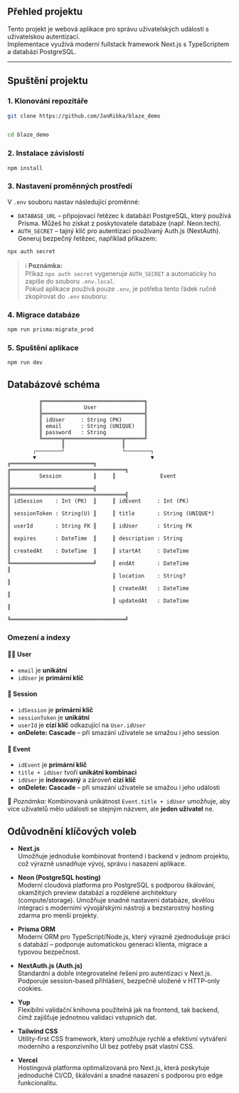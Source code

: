 ## Přehled projektu

Tento projekt je webová aplikace pro správu uživatelských událostí s uživatelskou autentizací.  
Implementace využívá moderní fullstack framework Next.js s TypeScriptem a databází PostgreSQL.

---

## Spuštění projektu

### 1. Klonování repozitáře

```bash
git clone https://github.com/JanRibka/blaze_demo
```

```bash

cd blaze_demo
```

### 2. Instalace závislostí

```bash
npm install
```

### 3. Nastavení proměnných prostředí

V `.env` souboru nastav následující proměnné:

- `DATABASE_URL` – připojovací řetězec k databázi PostgreSQL, který používá Prisma. Můžeš ho získat z poskytovatele databáze (např. Neon.tech).
- `AUTH_SECRET` – tajný klíč pro autentizaci používaný Auth.js (NextAuth). Generuj bezpečný řetězec, například příkazem:

```bash
npx auth secret
```

> ℹ️ **Poznámka:**  
> Příkaz `npx auth secret` vygeneruje `AUTH_SECRET` a automaticky ho zapíše do souboru `.env.local`.  
> Pokud aplikace používá pouze `.env`, je potřeba tento řádek ručně zkopírovat do `.env` souboru:

### 4. Migrace databáze

```bash
npm run prisma:migrate_prod
```

### 5. Spuštění aplikace

```bash
npm run dev
```

## Databázové schéma

```
          ╔════════════════════════════════╗
          ║             User               ║
          ╠════════════════════════════════╣
          ║ idUser     : String (PK)       ║
          ║ email      : String (UNIQUE)   ║
          ║ password   : String            ║
          ╚══════╦══════════════════╦══════╝
                 ║                  ║
        ┌────────┘                  └────────┐
        ▼                                    ▼
╔══════════════════════════╗     ╔════════════════════════════════════╗
║         Session          ║     ║              Event                 ║
╠══════════════════════════╣     ╠════════════════════════════════════╣
║ idSession    : Int (PK)  ║     ║ idEvent     : Int (PK)             ║
║ sessionToken : String(U) ║     ║ title       : String (UNIQUE*)     ║
║ userId       : String FK ║     ║ idUser      : String FK            ║
║ expires      : DateTime  ║     ║ description : String               ║
║ createdAt    : DateTime  ║     ║ startAt     : DateTime             ║
╚══════════════════════════╝     ║ endAt       : DateTime             ║
                                 ║ location    : String?              ║
                                 ║ createdAt   : DateTime             ║
                                 ║ updatedAt   : DateTime             ║
                                 ╚════════════════════════════════════╝
```


### Omezení a indexy

#### 🧑‍💼 User
- `email` je **unikátní**
- `idUser` je **primární klíč**

#### 🔐 Session
- `idSession` je **primární klíč**
- `sessionToken` je **unikátní**
- `userId` je **cizí klíč** odkazující na `User.idUser`
- **onDelete: Cascade** – při smazání uživatele se smažou i jeho session

#### 📆 Event
- `idEvent` je **primární klíč**
- `title + idUser` tvoří **unikátní kombinaci**
- `idUser` je **indexovaný** a zároveň **cizí klíč**
- **onDelete: Cascade** – při smazání uživatele se smažou i jeho události


📌 *Poznámka:* Kombinovaná unikátnost `Event.title + idUser` umožňuje, aby více uživatelů mělo události se stejným názvem, ale **jeden uživatel** ne.



## Odůvodnění klíčových voleb

- **Next.js**  
  Umožňuje jednoduše kombinovat frontend i backend v jednom projektu, což výrazně usnadňuje vývoj, správu i nasazení aplikace.

- **Neon (PostgreSQL hosting)**  
  Moderní cloudová platforma pro PostgreSQL s podporou škálování, okamžitých preview databází a rozdělené architektury (compute/storage). Umožňuje snadné nastavení databáze, skvělou integraci s moderními vývojářskými nástroji a bezstarostný hosting zdarma pro menší projekty.

- **Prisma ORM**  
  Moderní ORM pro TypeScript/Node.js, který výrazně zjednodušuje práci s databází – podporuje automatickou generaci klienta, migrace a typovou bezpečnost.

- **NextAuth.js (Auth.js)**  
  Standardní a dobře integrovatelné řešení pro autentizaci v Next.js. Podporuje session-based přihlášení, bezpečně uložené v HTTP-only cookies.

- **Yup**  
  Flexibilní validační knihovna použitelná jak na frontend, tak backend, čímž zajišťuje jednotnou validaci vstupních dat.

- **Tailwind CSS**  
  Utility-first CSS framework, který umožňuje rychlé a efektivní vytváření moderního a responzivního UI bez potřeby psát vlastní CSS.

- **Vercel**  
  Hostingová platforma optimalizovaná pro Next.js, která poskytuje jednoduché CI/CD, škálování a snadné nasazení s podporou pro edge funkcionalitu.
